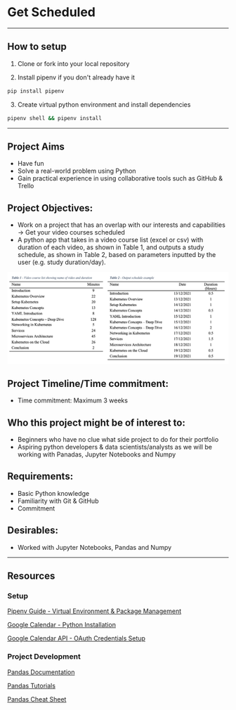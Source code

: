 # Get Scheduled

---
## How to setup

1. Clone or fork into your local repository

2. Install pipenv if you don't already have it

```bash
pip install pipenv
```

3. Create virtual python environment and install dependencies
```bash 
pipenv shell && pipenv install 
```
---
## Project Aims

- Have fun
- Solve a real-world problem using Python
- Gain practical experience in using collaborative tools such as GitHub & Trello

## Project Objectives:

- Work on a project that has an overlap with our interests and capabilities -> Get your video courses scheduled
- A python app that takes in a video course list (excel or csv) with duration of each video, as shown in Table 1, and outputs a study schedule, as shown in Table 2, based on parameters inputted by the user (e.g. study duration/day).

<p align='center'><img src=images/Tables.png width=800px height= 336px></p>

## Project Timeline/Time commitment:

- Time commitment: Maximum 3 weeks

## Who this project might be of interest to:

- Beginners who have no clue what side project to do for their portfolio
- Aspiring python developers & data scientists/analysts as we will be working with Panadas, Jupyter Notebooks and Numpy

## Requirements:

- Basic Python knowledge
- Familiarity with Git & GitHub
- Commitment


## Desirables:

- Worked with Jupyter Notebooks, Pandas and Numpy

---
## Resources



### Setup

[Pipenv Guide - Virtual Environment & Package Management](https://realpython.com/pipenv-guide/)

[Google Calendar - Python Installation](https://developers.google.com/calendar/api/quickstart/python)

[Google Calendar API - OAuth Credentials Setup](https://developers.google.com/workspace/guides/create-credentials?authuser=3#oauth-client-id)


### Project Development

[Pandas Documentation](https://pandas.pydata.org/docs/reference/api/pandas.DataFrame.html)

[Pandas Tutorials](https://pandas.pydata.org/pandas-docs/stable/getting_started/tutorials.html)

[Pandas Cheat Sheet](https://pandas.pydata.org/Pandas_Cheat_Sheet.pdf)
